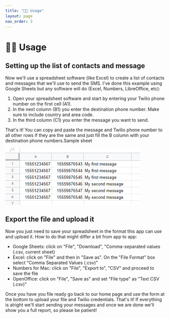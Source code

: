 ```yaml
---
title: "🧑‍💻 Usage"
layout: page
nav_order: 3
---
```


# 🧑‍💻 Usage

## Setting up the list of contacts and message

Now we'll use a spreadsheet software (like Excel) to create a list of contacts and messages that we'll use to send the SMS. I've done this example using Google Sheets but any software will do (Excel, Numbers, LibreOffice, etc):

1. Open your spreadsheet software and start by entering your Twilio phone number on the first cell (A1).
2. In the next column (B1) you enter the destination phone number. Make sure to include country and area code.
3. In the third column (C1) you enter the message you want to send.

That's it! You can copy and paste the message and Twilio phone number to all other rows if they are the same and just fill the B column with your destination phone numbers.Sample sheet

![screenshot](https://github.com/RAHB-REALTORS-Association/sms-sender/blob/master/static/tutorial_003.png?raw=true)

## Export the file and upload it

Now you just need to save your spreadsheet in the format this app can use and upload it. How to do that might differ a bit from app to app:

* Google Sheets: click on "File", "Download", "Comma-separated values (.csv, current sheet)
* Excel: click on "File" and then in "Save as". On the "File Format" box select "Comma Separated Values (.csv)"
* Numbers for Mac: click on "File", "Export to", "CSV" and proceed to save the file
* OpenOffice: click on "File", "Save as" and set "File type" as "Text CSV (.csv)"

Once you have you file ready go back to our home page and use the form at the bottom to upload your file and Twilio credentials. That's it! If everything is alright we'll start sending your messages and once we are done we'll show you a full report, so please be patient!
